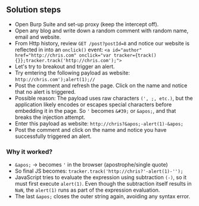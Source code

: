 ## Solution steps

- Open Burp Suite and set-up proxy (keep the intercept off).
- Open any blog and write down a random comment with random name, email and website.
- From Http history, review `GET /post?postId=8` and notice our website is reflected in into an `onclick()` event: `<a id="author" href="http://chris.com" onclick="var tracker={track(){}};tracker.track('http://chris.com');">`
- Let's try to breakout and trigger an alert.
- Try emtering the following payload as website: `http://chris.com');alert(1);//`
- Post the comment and refresh the page. Click on the name and notice that no alert is triggered.
- Possible reason: The payload uses raw characters `(', ;, etc.)`, but the application likely encodes or escapes special characters before embedding it in the page. So `'` becomes `&#39;` or `&apos;`, and that breaks the injection attempt.
- Enter this payload as website: `http://chris?&apos;-alert(1)-&apos;`
- Post the comment and click on the name and notice you have successfully triggered an alert.

### Why it worked?
- `&apos;` → becomes `'` in the browser (apostrophe/single quote)
- So final JS becomes: `tracker.track('http://chris?'-alert(1)-'');`
- JavaScript tries to evaluate the expression using subtraction `(-)`, so it must first execute `alert(1)`. Even though the subtraction itself results in `NaN`, the `alert(1)` runs as part of the expression evaluation.
- The last `&apos;` closes the outer string again, avoiding any syntax error.
